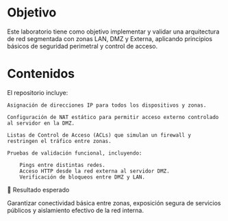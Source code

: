 # Objetivo

Este laboratorio tiene como objetivo implementar y validar una arquitectura de red segmentada con zonas LAN, DMZ y Externa, aplicando principios básicos de seguridad perimetral y control de acceso.

# Contenidos

El repositorio incluye:

    Asignación de direcciones IP para todos los dispositivos y zonas.

    Configuración de NAT estático para permitir acceso externo controlado al servidor en la DMZ.

    Listas de Control de Acceso (ACLs) que simulan un firewall y restringen el tráfico entre zonas.

    Pruebas de validación funcional, incluyendo:

        Pings entre distintas redes.
        Acceso HTTP desde la red externa al servidor DMZ.
        Verificación de bloqueos entre DMZ y LAN.

🧠 Resultado esperado

Garantizar conectividad básica entre zonas, exposición segura de servicios públicos y aislamiento efectivo de la red interna.

